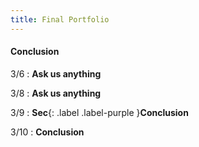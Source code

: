 ```yaml
---
title: Final Portfolio
---
```


#### Conclusion

3/6
: **Ask us anything**

3/8
: **Ask us anything**

3/9
: **Sec**{: .label .label-purple }**Conclusion**

3/10
: **Conclusion**
